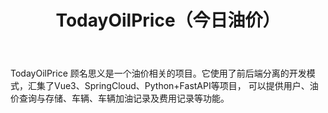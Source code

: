 <div class="container">
  <header>
    <h1>TodayOilPrice（今日油价）</h1>
  </header>
  <section>
    <article>
      <p>TodayOilPrice 顾名思义是一个油价相关的项目。它使用了前后端分离的开发模式，汇集了Vue3、SpringCloud、Python+FastAPI等项目，
        可以提供用户、油价查询与存储、车辆、车辆加油记录及费用记录等功能。
      </p>
    </article>
  </section>
</div>
